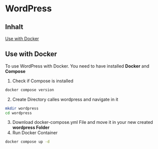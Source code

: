# WordPress
## Inhalt
[Use with Docker](#use-with-docker)




## Use with Docker
To use WordPress with Docker. You need to have installed **Docker** and **Compose**

1. Check if Compose is installed
```bash
docker compose version
```
2. Create Directory calles wordpress and navigate in it
```bash
mkdir wordpress
cd wordpress
```
3. Download docker-compose.yml File and move it in your new created **wordpress Folder**
4. Run Docker Container
```bash
docker compose up -d
```

